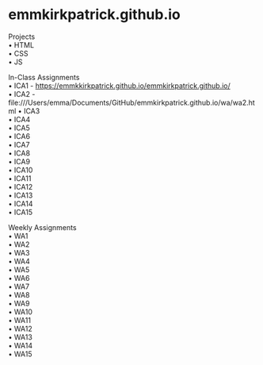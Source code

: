 # emmkirkpatrick.github.io
  
Projects  
• HTML  
• CSS  
• JS  
  
In-Class Assignments  
• ICA1 - https://emmkkirkpatrick.github.io/emmkirkpatrick.github.io/   
• ICA2 - file:///Users/emma/Documents/GitHub/emmkirkpatrick.github.io/wa/wa2.html 
• ICA3  
• ICA4  
• ICA5  
• ICA6  
• ICA7  
• ICA8  
• ICA9  
• ICA10  
• ICA11  
• ICA12  
• ICA13  
• ICA14  
• ICA15  
  
Weekly Assignments  
• WA1  
• WA2  
• WA3  
• WA4  
• WA5  
• WA6  
• WA7  
• WA8  
• WA9  
• WA10  
• WA11  
• WA12  
• WA13  
• WA14  
• WA15  